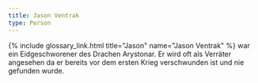 ```yaml
---
title: Jason Ventrak
type: Person
---
```


{% include glossary_link.html title="Jason" name="Jason Ventrak" %} war ein Eidgeschworener des Drachen Arystonar. Er wird oft als Verräter angesehen da er bereits vor dem ersten Krieg verschwunden ist und nie gefunden wurde.
